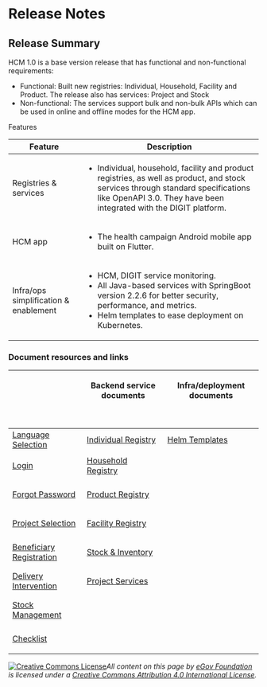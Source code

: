 # Release Notes

## Release Summary&#x20;

HCM 1.0 is a base version release that has functional and non-functional requirements:

* Functional: Built new registries: Individual, Household, Facility and Product. The release also has services: Project and Stock&#x20;
* Non-functional: The services support bulk and non-bulk APIs which can be used in online and offline modes for the HCM app.

Features

| Feature                               | Description                                                                                                                                                                                                            |
| ------------------------------------- | ---------------------------------------------------------------------------------------------------------------------------------------------------------------------------------------------------------------------- |
| Registries & services                 | <ul><li>Individual, household, facility and product registries, as well as product, and stock services through standard specifications like OpenAPI 3.0. They have been integrated with the DIGIT platform.</li></ul>  |
| HCM app                               | <ul><li>The health campaign Android mobile app built on Flutter.</li></ul>                                                                                                                                             |
| Infra/ops simplification & enablement | <ul><li>HCM, DIGIT service monitoring.</li><li>All Java-based services with SpringBoot version 2.2.6 for better security, performance, and metrics.</li><li>Helm templates to ease deployment on Kubernetes.</li></ul> |

### Document resources and links

| <p></p><p><br></p>                                                                                                                   | <p>Backend service documents</p><p><br></p>                                                                  | <p>Infra/deployment documents</p><p><br></p>                                                                                                                              |
| ------------------------------------------------------------------------------------------------------------------------------------ | ------------------------------------------------------------------------------------------------------------ | ------------------------------------------------------------------------------------------------------------------------------------------------------------------------- |
| [Language Selection](https://health.digit.org/product/health-campaign-management/hcm-app-user-manual/language-selection)             | [Individual Registry](https://health.digit.org/platform/configuration/hcm-configuration/individual-registry) | [Helm Templates](https://github.com/egovernments/health-campaign-devops/blob/master/deploy-as-code/helm/product-release-charts/Health/dependancy\_chart-health-v1.0.yaml) |
| [Login](https://health.digit.org/product/hcm-app-user-manual/login)                                                                  | [Household Registry](https://health.digit.org/platform/configuration/hcm-configuration/household-registry)   | <p><br></p>                                                                                                                                                               |
| [Forgot Password](https://health.digit.org/product/health-campaign-management/hcm-app-user-manual/forgot-password)                   | [Product Registry](https://health.digit.org/platform/configuration/hcm-configuration/product-registry)       | <p><br></p>                                                                                                                                                               |
| [Project Selection](https://health.digit.org/product/health-campaign-management/hcm-app-user-manual/project-selection)               | [Facility Registry](https://health.digit.org/platform/configuration/hcm-configuration/facility-registry)     | <p><br></p>                                                                                                                                                               |
| [Beneficiary Registration](https://health.digit.org/product/health-campaign-management/hcm-app-user-manual/beneficiary-registration) | [Stock & Inventory](https://health.digit.org/platform/configuration/hcm-configuration/stock-and-inventory)   | <p><br></p>                                                                                                                                                               |
| [Delivery Intervention](https://health.digit.org/product/health-campaign-management/hcm-app-user-manual/delivery-intervention)       | [Project Services](https://health.digit.org/platform/configuration/hcm-configuration/project-services)       | <p><br></p>                                                                                                                                                               |
| [Stock Management](https://health.digit.org/product/health-campaign-management/hcm-app-user-manual/stock-management)                 | <p><br></p>                                                                                                  | <p><br></p>                                                                                                                                                               |
| [Checklist](https://health.digit.org/product/health-campaign-management/hcm-app-user-manual/stock-management)                        | <p><br></p>                                                                                                  | <p><br></p>                                                                                                                                                               |

[![Creative Commons License](https://i.creativecommons.org/l/by/4.0/80x15.png)_​_](http://creativecommons.org/licenses/by/4.0/)_All content on this page by_ [_eGov Foundation_](https://egov.org.in/) _is licensed under a_ [_Creative Commons Attribution 4.0 International License_](http://creativecommons.org/licenses/by/4.0/)_._
